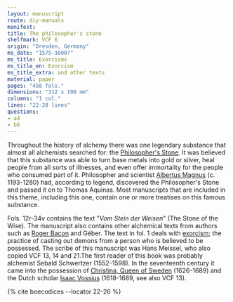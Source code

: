 ```yaml
---
layout: manuscript
route: diy-manuals
manifest: 
title: The philosopher's stone
shelfmark: VCF 6
origin: "Dresden, Germany"
ms_date: "1575-1600?"
ms_title: Exorcisms
ms_title_en: Exorcism
ms_title_extra: and other texts
material: paper
pages: "458 fols."
dimensions: "312 x 190 mm"
columns: "1 col."
lines: "22-28 lines"
questions:
- a4
- b6
---
```


Throughout the history of alchemy there was one legendary substance that
almost all alchemists searched for: the [Philosopher's
Stone](https://en.wikipedia.org/wiki/Philosopher's_stone). It was
believed that this substance was able to turn base metals into gold or
silver, heal people from all sorts of illnesses, and even offer
immortality for the people who consumed part of it. Philosopher and
scientist [Albertus
Magnus](https://en.wikipedia.org/wiki/Philosopher's_stone) (c.
1193-1280) had, according to legend, discovered the Philosopher's Stone
and passed it on to Thomas Aquinas. Most manuscripts that are included
in this theme, including this one, contain one or more treatises on this
famous substance.

Fols. 12r-34v contains the text "*Vom Stein der Weisen*" (The Stone of
the Wise). The manuscript also contains other alchemical texts from
authors such as [Roger Bacon](https://en.wikipedia.org/wiki/Roger_Bacon)
and Géber. The text in fol. 1 deals with
[exorcism](https://en.wikipedia.org/wiki/Exorcism); the practice of
casting out demons from a person who is believed to be possessed. The
scribe of this manuscript was Hans Meissel, who also copied VCF 13, 14
and 21.The first reader of this book was probably alchemist Sebald
Schwertzer (1552-1598). In the seventeenth century it came into the
possession of [Christina, Queen of
Sweden](https://en.wikipedia.org/wiki/Christina,_Queen_of_Sweden)
(1626-1689) and the Dutch scholar [Isaac
Vossius](https://en.wikipedia.org/wiki/Isaac_Vossius) (1618-1689, see
also VCF 13).

{% cite boecodices --locator 22-26 %}